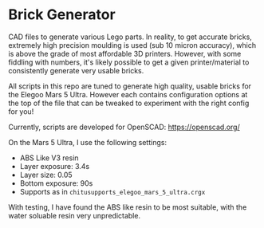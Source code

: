 # Brick Generator

CAD files to generate various Lego parts. In reality, to get accurate bricks, extremely high precision moulding is used (sub 10 micron accuracy), which is above the grade of most affordable 3D printers. However, with some fiddling with numbers, it's likely possible to get a given printer/material to consistently generate very usable bricks.

All scripts in this repo are tuned to generate high quality, usable bricks for the Elegoo Mars 5 Ultra. However each contains configuration options at the top of the file that can be tweaked to experiment with the right config for you! 

Currently, scripts are developed for OpenSCAD: https://openscad.org/

On the Mars 5 Ultra, I use the following settings:
- ABS Like V3 resin
- Layer exposure: 3.4s
- Layer size: 0.05
- Bottom exposure: 90s
- Supports as in `chitusupports_elegoo_mars_5_ultra.crgx`

With testing, I have found the ABS like resin to be most suitable, with the water soluable resin very unpredictable. 



